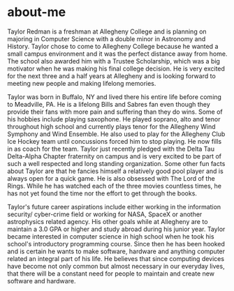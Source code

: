 # about-me
Taylor Redman is a freshman at Allegheny College and is planning on majoring in Computer Science with a double minor in Astronomy and History. Taylor chose to come to Allegheny College because he wanted a small campus environment and it was the perfect distance away from home. The school also awarded him with a Trustee Scholarship, which was a big motivator when he was making his final college decision. He is very excited for the next three and a half years at Allegheny and is looking forward to meeting new people and making lifelong memories.

Taylor was born in Buffalo, NY and lived there his entire life before coming to Meadville, PA. He is a lifelong Bills and Sabres fan even though they provide their fans with more pain and suffering than they do wins. Some of his hobbies include playing saxophone. He played soprano, alto and tenor throughout high school and currently plays tenor for the Allegheny Wind Symphony and Wind Ensemble. He also used to play for the Allegheny Club Ice Hockey team until concussions forced him to stop playing. He now fills in as coach for the team. Taylor just recently pledged with the Delta Tau Delta-Alpha Chapter fraternity on campus and is very excited to be part of such a well respected and long standing organization. Some other fun facts about Taylor are that he fancies himself a relatively good pool player and is always open for a quick game. He is also obsessed with The Lord of the Rings. While he has watched each of the three movies countless times, he has not yet found the time nor the effort to get through the books.

Taylor's future career aspirations include either working in the information security/ cyber-crime field or working for NASA, SpaceX or another astrophysics related agency. His other goals while at Allegheny are to maintain a 3.0 GPA or higher and study abroad during his junior year. Taylor became interested in computer science in high school when he took his school's introductory programming course. Since then he has been hooked and is certain he wants to make software, hardware and anything computer related an integral part of his life. He believes that since computing devices have become not only common but almost necessary in our everyday lives, that there will be a constant need for people to maintain and create new software and hardware. 
